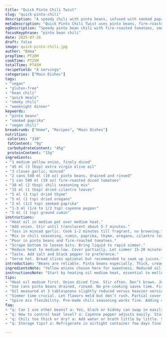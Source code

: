 ```yaml
---
title: "Quick Pinto Chili Twist"
slug: "quick-pinto-chili"
description: "A speedy chili with pinto beans, infused with smoked paprika and cumin. Quick sauté of veggies with garlic, swapped out tomatoes for fire-roasted diced ones. Herb mix includes cilantro leaves instead of basil alongside thyme and oregano. Cayenne pepper range shifted for mild to medium heat. Ready in about half an hour. Vegan, gluten-free, no nuts or dairy. Bread optional."
metaDescription: "Quick Pinto Chili Twist uses pinto beans, fire-roasted tomatoes, smoked paprika, cumin, and herbs for a smoky, mildly spicy vegan chili in 45 minutes."
ogDescription: "Speedy pinto bean chili with fire-roasted tomatoes, smoked paprika, cumin, and dried cilantro. Vegan, gluten-free, mild to medium heat in under an hour."
focusKeyphrase: "pinto bean chili"
date: 2025-07-26
draft: false
image: quick-pinto-chili.jpg
author: "Emma"
prepTime: PT20M
cookTime: PT25M
totalTime: PT45M
recipeYield: "4 servings"
categories: ["Main Dishes"]
tags:
- "vegan"
- "gluten-free"
- "bean chili"
- "quick meals"
- "smoky chili"
- "weeknight dinner"
keywords:
- "pinto beans"
- "smoked paprika"
- "vegan chili"
breadcrumb: ["Home", "Recipes", "Main Dishes"]
nutrition: 
 calories: "310"
 fatContent: "9g"
 carbohydrateContent: "45g"
 proteinContent: "15g"
ingredients:
- "1 medium yellow onion, finely diced"
- "45 ml (3 tbsp) extra virgin olive oil"
- "3 cloves garlic, minced"
- "2 cans 540 ml (19 oz) pinto beans, drained and rinsed"
- "1 can 540 ml (19 oz) fire-roasted diced tomatoes"
- "30 ml (2 tbsp) chili seasoning mix"
- "15 ml (1 tbsp) dried cilantro leaves"
- "5 ml (1 tsp) dried thyme"
- "5 ml (1 tsp) dried oregano"
- "2 ml (1/2 tsp) smoked paprika"
- "1-3 ml (1/4 to 1/2 tsp) cayenne pepper"
- "5 ml (1 tsp) ground cumin"
instructions:
- "Heat oil in medium pot over medium heat."
- "Add onion. Stir until translucent about 5-7 minutes."
- "Toss in minced garlic. Cook 1-2 minutes till fragrant, no browning."
- "Mix in chili seasoning, cumin, paprika, thyme, oregano, cilantro leaves, cayenne. Stir well."
- "Pour in pinto beans and fire-roasted tomatoes."
- "Scrape bottom to loosen bits. Bring liquid to rapid simmer."
- "Reduce heat to medium-low. Cover partially. Let simmer 15-20 minutes, stirring occasionally."
- "Taste. Add salt and black pepper to preference."
- "Serve hot. Bread slices optional but recommended to soak up juices."
introduction: "Beans are reliable. Pinto beans especially. Thick, creamy texture that can hold up to quick cooking. The highlight? Fire-roasted tomatoes bring a subtle smoky edge, not just straight acidity. Garlic and onions provide foundational aromatics. Herby with a change — dried cilantro adding a fresh undertone, swapping out the usual basil. Smoked paprika and cumin deepen the chili vibe without overwhelming. That cayenne range lets you dial in the heat, subtle or noticeable. Minimal fuss, maximum flavor. Fast simmer. No long braising or stirring. Vegan, gluten-free, dairy-free. Quick weeknight fix. Bread slices on the side, if it suits you. A chili that doesn’t need hours. Just straightforward, hearty, and spicy."
ingredientsNote: "Yellow onions chosen here for sweetness. Reduced oil slightly to moderate richness without losing flavor. Garlic minimized to three cloves—keeping it fragrant but avoiding overpower. Pinto beans remain main protein and texture; fire-roasted diced tomatoes replace plain canned tomatoes for added smoky depth. Cilantro leaves dried instead of basil to freshen the herb profile. Smoked paprika and cumin introduced to fill in flavor gaps, complementing chili seasoning. Cayenne pepper adjusted downward for subtle kick with room to increase. The ingredient swap keeps essence but shifts taste direction just enough. Beans are rinsed but not pre-cooked separately; allows them to soak flavor in the pot. No extra liquid needed as tomatoes and beans provide moisture. Spices measured carefully for balance. The result is chili that’s bold but clean, complex but simple."
instructionsNote: "Start by heating oil medium heat, essential to mellow onions. Stir gently until translucent, around seven minutes—not burnt or browned. Garlic added late to prevent bitterness but early enough to flavor oil. Spice blend—assemble separately if you like, but adding all at once here—stirred into hot onions and garlic to bloom. Beans and tomatoes added after spices to absorb essence from oil and herbs. Scraping pot bottom keeps flavors up, avoids scorching. Simmer time slightly increased to allow mixture to meld and thicken without drying out. Partial cover helps maintain moisture but permits evaporation for concentration. Occasional stirring ensures even heat distribution. Final seasoning after cooking lets you adjust salt and pepper to your taste. Serve as-is or with crusty bread for scooping. No need for garnish but fresh herbs like cilantro could add a bright note. The whole process fits a 45-minute window, easy midweek without complicated prep."
tips:
- "Heat oil medium first. Onion diced fine. Stir often. Don’t brown. Just soft translucent. Timing matters. Garlic goes in late. Avoid bitter burnt bits. Spices tossed right after, bloom flavor quick - no separate toasting needed. Keep pot scraped bottom prevents scorch. Stir occasionally while simmering; nothing thickens if left dry. Partial lid help moisture, stops drying but lets steam concentrate taste. Simmer 15-20 min enough, beans soak spices directly. No extra water needed."
- "Use cans pinto beans drained, rinsed. No pre-cooking saves time. Fire-roasted diced tomatoes add smoky depth, not acidity punch alone. Dried cilantro leaves swapped in for basil. Fresh would overpower. Keep herbs measured – thyme, oregano balanced for savory layer. Cayenne adjustable - start low if unsure. Chipotle powder swap for smoky heat possible if want twist. Don’t go overboard on cumin; too much earthy can mask tomato profile."
- "Oil measured at 3 tablespoons slightly reduced versus heavier versions. Keeps chili lighter but still rich. Onion choice yellow for natural sweetness, adds depth without raw bite. Garlic quantity at three cloves – fragrant but subtle. Spices mixed all at once in pot, no separate melding needed. Use medium-low heat simmer to avoid sticking. Stirring important but don’t overdo. Chili thickens well, add water only if want soupier texture. Bread optional but recommended to mop juice nicely."
- "Simmer time crucial. Let flavors meld but don’t rush. Partial cover keeps moisture balanced; too tight lids trap steam, dilutes flavor. Scraping pot bottom each stir, lifts caramelized bits, builds complexity. Don’t overcook, beans already cooked, just warming and soaking spice. Salt and pepper last step lets you adjust final seasoning to taste. Makes leftovers great - flavors deepen overnight, heat mellows slower chili spices. Reheat slowly, stir frequently avoiding burn."
- "Spice mix flexibility. Pre-made chili seasoning works fine. Adding cumin and smoked paprika fills gaps without overpower. Adjust cayenne differently depending on heat tolerance - mild to medium range. Substitute chipotle powder for smoky heat alternative, impacts flavor profile distinctly. Keep eye on simmer temperature; too hot sticks, scorch, bitter notes sneak in. Cooling after cooking intensifies flavor bonding. Ready in about 45 minutes total, no long braise or slow cook needed."
faq:
- "q: Can I use other beans? a: Yes, black or kidney can swap in easily. Texture changes, pinto creamier. Cooking times stay close 'cause beans canned. Just rinse well same way. Fire-roasted tomatoes combo still works. Adjust spices lightly since bean flavor varies."
- "q: How to control heat level? a: Cayenne pepper adjusts easily. Start quarter teaspoon, taste after simmer. Add more if needed. Swap chipotle powder for smokier kick. Avoid too much to keep mild to medium. Some prefer no cayenne at all; spices still flavorful enough. Experiment with amounts."
- "q: Chili too thick or dry? a: Add water or broth little by little. Simmer gently after, stir often. Keeps moisture balance. Partial lid helps prevent drying. Too high heat burns edges, stir prevent. If thickens more than wanted, add extra liquid at end when reheating too."
- "q: Storage tips? a: Refrigerate in airtight container few days fine. Flavors deepen overnight. Freeze portions for longer term. Thaw slowly, reheat on stove, low heat. Adding splash water or broth helps loosen texture after frozen. Don’t leave out room temp long, beans and tomatoes sensitive. Reheat completely hot every time."

---
```

